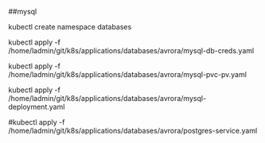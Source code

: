 ##mysql

kubectl create namespace databases

kubectl apply -f /home/ladmin/git/k8s/applications/databases/avrora/mysql-db-creds.yaml

kubectl apply -f /home/ladmin/git/k8s/applications/databases/avrora/mysql-pvc-pv.yaml

kubectl apply -f /home/ladmin/git/k8s/applications/databases/avrora/mysql-deployment.yaml

#kubectl apply -f /home/ladmin/git/k8s/applications/databases/avrora/postgres-service.yaml


